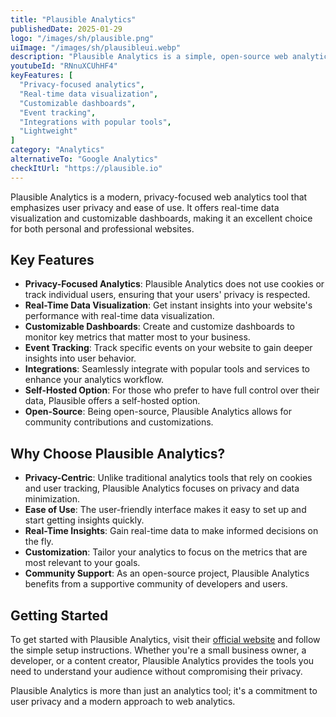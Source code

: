 ```yaml
---
title: "Plausible Analytics"
publishedDate: 2025-01-29
logo: "/images/sh/plausible.png"
uiImage: "/images/sh/plausibleui.webp"
description: "Plausible Analytics is a simple, open-source web analytics tool that respects your users' privacy. It provides real-time analytics and is fully self-hosted."
youtubeId: "RNnuXCUhHF4"
keyFeatures: [
  "Privacy-focused analytics",
  "Real-time data visualization",
  "Customizable dashboards",
  "Event tracking",
  "Integrations with popular tools",
  "Lightweight"
]
category: "Analytics"
alternativeTo: "Google Analytics"
checkItUrl: "https://plausible.io"
---
```


Plausible Analytics is a modern, privacy-focused web analytics tool that emphasizes user privacy and ease of use. It offers real-time data visualization and customizable dashboards, making it an excellent choice for both personal and professional websites.

## Key Features

- **Privacy-Focused Analytics**: Plausible Analytics does not use cookies or track individual users, ensuring that your users' privacy is respected.
- **Real-Time Data Visualization**: Get instant insights into your website's performance with real-time data visualization.
- **Customizable Dashboards**: Create and customize dashboards to monitor key metrics that matter most to your business.
- **Event Tracking**: Track specific events on your website to gain deeper insights into user behavior.
- **Integrations**: Seamlessly integrate with popular tools and services to enhance your analytics workflow.
- **Self-Hosted Option**: For those who prefer to have full control over their data, Plausible offers a self-hosted option.
- **Open-Source**: Being open-source, Plausible Analytics allows for community contributions and customizations.

## Why Choose Plausible Analytics?

- **Privacy-Centric**: Unlike traditional analytics tools that rely on cookies and user tracking, Plausible Analytics focuses on privacy and data minimization.
- **Ease of Use**: The user-friendly interface makes it easy to set up and start getting insights quickly.
- **Real-Time Insights**: Gain real-time data to make informed decisions on the fly.
- **Customization**: Tailor your analytics to focus on the metrics that are most relevant to your goals.
- **Community Support**: As an open-source project, Plausible Analytics benefits from a supportive community of developers and users.

## Getting Started

To get started with Plausible Analytics, visit their [official website](https://plausible.io) and follow the simple setup instructions. Whether you're a small business owner, a developer, or a content creator, Plausible Analytics provides the tools you need to understand your audience without compromising their privacy.

Plausible Analytics is more than just an analytics tool; it's a commitment to user privacy and a modern approach to web analytics.
